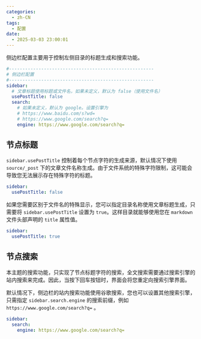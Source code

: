 ```yaml
---
categories:
  - zh-CN
tags:
  - 配置
date:
  - 2025-03-03 23:00:01
---
```


侧边栏配置主要用于控制左侧目录的标题生成和搜索功能。

``` yml _config.node-tree.yml
#------------------------------------------------------
# 侧边栏配置
#------------------------------------------------------
sidebar:
  # 文章标题使用标题或文件名，如果未定义，默认为 false（使用文件名）
  usePostTitle: false
  search:
    # 如果未定义，默认为 google。设置引擎为
    # https://www.baidu.com/s?wd=
    # https://www.google.com/search?q=
    engine: https://www.google.com/search?q=
```

## 节点标题
`sidebar.usePostTitle` 控制着每个节点字符的生成来源，默认情况下使用 `source/_post` 下的文章文件名称生成。由于文件系统的特殊字符限制，这可能会导致您无法展示存在特殊字符的标题。

``` yml _config.node-tree.yml
sidebar:
  usePostTitle: false
```

如果您需要区别于文件名的特殊显示，您可以指定目录名称使用文章标题生成，只需要将 `sidebar.usePostTitle` 设置为 `true`。这样目录就能够使用您在 `markdown` 文件头部声明的 `title` 属性值。

``` yml _config.node-tree.yml
sidebar:
  usePostTitle: true
```

## 节点搜索
本主题的搜索功能，只实现了节点标题字符的搜索，全文搜索需要通过搜索引擎的站内搜索来完成。因此，当按下回车按钮时，界面会将您重定向搜索引擎界面。

默认情况下，侧边栏的站内搜索功能使用谷歌搜索，您也可以设置其他搜索引擎，只需指定 `sidebar.search.engine` 的搜索前缀，例如 `https://www.google.com/search?q=` 。

``` yml _config.node-tree.yml
sidebar:
  search:
    engine: https://www.google.com/search?q=
```